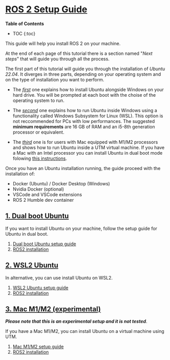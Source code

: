 # [ROS 2 Setup Guide](#ros-2-setup-guide)

__Table of Contents__
* TOC
{:toc}

This guide will help you install ROS 2 on your machine. 

At the end of each page of this tutorial there is a section named "_Next steps_" that will guide you through all the process.

The first part of this tutorial will guide you through the installation of _Ubuntu 22.04_. It diverges in three parts, depending on your operating system and on the type of installation you want to perform.

- The [_first_](#1-dual-boot-ubuntu) one explains how to install Ubuntu alongside Windows on your hard drive. You will be prompted at each boot with the choise of the operating system to run.

- The [_second_](#2-wsl2-ubuntu) one explains how to run Ubuntu inside Windows using a functionality called Windows Subsystem for Linux (WSL). This option is not reccommended for PCs with low performances. The suggested __minimum requirements__ are 16 GB of RAM and an i5-8th generation processor or equivalent.

- The [_third_](#3-mac-m1m2-experimental) one is for users with Mac equipped with M1/M2 processors and shows how to run Ubuntu inside a UTM virtual machine. If you have a Mac with an Intel processor you can install Ubuntu in dual boot mode folowing [this instructions](https://www.youtube.com/watch?v=KIgxEEzT9ek&ab_channel=KskRoyal).

Once you have an Ubuntu installation running, the guide proceed with the installation of:

- Docker (Ubuntu) / Docker Desktop (Windows)
- Nvidia Docker (optional)
- VSCode and VSCode extensions
- ROS 2 Humble dev container

## [1. Dual boot Ubuntu](#1-dual-boot-ubuntu)

If you want to install Ubuntu on your machine, follow the setup guide for Ubuntu in dual boot.

1. [Dual boot Ubuntu setup guide](./dual_boot/dual_boot_guide.md)
1. [ROS2 installation](./dual_boot/ros2_installation.md)

<!--
1. [Docker installation](./dual_boot/docker_installation.md)
1. [Nvidia Docker installation](./dual_boot/nvidia_docker.md) (optional)
1. [VSCode installation and extensions](./dual_boot/vscode_docker.md)
1. [ROS 2 Humble dev container](./dual_boot/ros2_dev_container.md) 
-->

## [2. WSL2 Ubuntu](#2-wsl2-ubuntu)

In alternative, you can use install Ubuntu on WSL2.

1. [WSL2 Ubuntu setup guide](./wsl2/wsl2_setup_guide.md)
1. [ROS2 installation](./wsl2/ros2_installation.md)

<!-- 
1. [Docker Desktop installation](./wsl2/docker_installation.md)
1. [VSCode installation and extensions](./wsl2/vscode_docker.md)
1. [ROS 2 Humble dev container](./wsl2/ros2_dev_container.md) 
-->

## [3. Mac M1/M2 (experimental)](#3-mac-m1m2-experimental)

***Please note that this is an experimental setup and it is not tested***.

If you have a Mac M1/M2, you can install Ubuntu on a virtual machine using UTM.

1. [Mac M1/M2 setup guide](./mac_m1/setup_guide.md)
1. [ROS2 installation](./mac_m1/ros2_installation.md)

<!--
1. [Docker installation](./mac_m1/docker_installation.md)
1. [VSCode installation and extensions](./mac_m1/vscode_docker.md)
1. [ROS 2 Humble dev container](./mac_m1/ros2_dev_container.md) 
-->